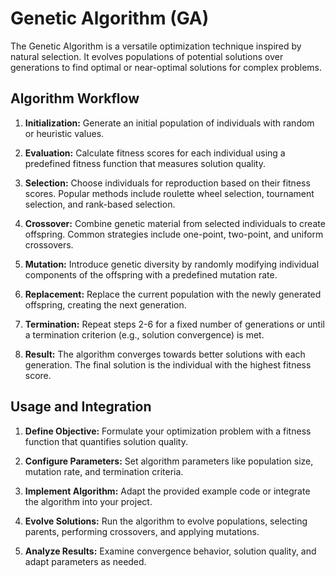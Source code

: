 # Genetic Algorithm (GA)

The Genetic Algorithm is a versatile optimization technique inspired by natural selection. It evolves populations of potential solutions over generations to find optimal or near-optimal solutions for complex problems.

## Algorithm Workflow

1. **Initialization:** Generate an initial population of individuals with random or heuristic values.

2. **Evaluation:** Calculate fitness scores for each individual using a predefined fitness function that measures solution quality.

3. **Selection:** Choose individuals for reproduction based on their fitness scores. Popular methods include roulette wheel selection, tournament selection, and rank-based selection.

4. **Crossover:** Combine genetic material from selected individuals to create offspring. Common strategies include one-point, two-point, and uniform crossovers.

5. **Mutation:** Introduce genetic diversity by randomly modifying individual components of the offspring with a predefined mutation rate.

6. **Replacement:** Replace the current population with the newly generated offspring, creating the next generation.

7. **Termination:** Repeat steps 2-6 for a fixed number of generations or until a termination criterion (e.g., solution convergence) is met.

8. **Result:** The algorithm converges towards better solutions with each generation. The final solution is the individual with the highest fitness score.

## Usage and Integration

1. **Define Objective:** Formulate your optimization problem with a fitness function that quantifies solution quality.

2. **Configure Parameters:** Set algorithm parameters like population size, mutation rate, and termination criteria.

3. **Implement Algorithm:** Adapt the provided example code or integrate the algorithm into your project.

4. **Evolve Solutions:** Run the algorithm to evolve populations, selecting parents, performing crossovers, and applying mutations.

5. **Analyze Results:** Examine convergence behavior, solution quality, and adapt parameters as needed.

